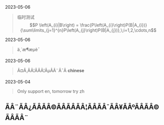 2023-05-06

> 临时测试
$$P \left(A_{i}|B\right) = \frac{P\left(A_{i}\right)P(B|A_{i})}{\sum\limits_{j=1}^{n}P\left(A_{j}\right)P(B|A_{j})},\;i=1,2,\cdots,n$$

2023-05-06

> ä¸´æ¶æµè¯

2023-05-06

> Ã¤Â¸Â­Ã¦ÂÂÃ¦ÂµÂÃ¨Â¯Â **chinese**

2023-05-04

> Only support en, tomorrow try zh

## ÃÂ¨ÃÂ¿ÃÂÃÂ©ÃÂÃÂÃÂ¦ÃÂÃÂ¯ÃÂ¥ÃÂºÃÂÃÂ©ÃÂÃÂ¨
